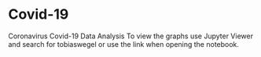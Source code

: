# Covid-19
Coronavirus Covid-19 Data Analysis
To view the graphs use Jupyter Viewer and search for tobiaswegel or use the link when opening the notebook.
